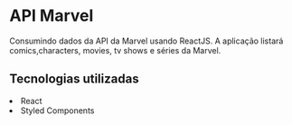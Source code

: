 # API Marvel

Consumindo dados da API da Marvel usando ReactJS. A aplicação listará comics,characters, movies, tv shows e séries da Marvel. 

## Tecnologias utilizadas

<li>React</li>
<li>Styled Components</li>


